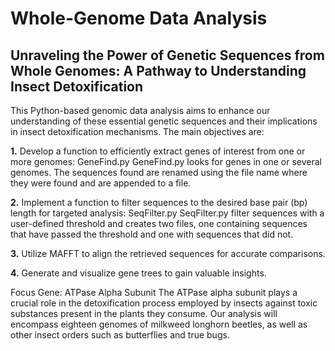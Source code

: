 # Whole-Genome Data Analysis

## Unraveling the Power of Genetic Sequences from Whole Genomes: A Pathway to Understanding Insect Detoxification

This Python-based genomic data analysis aims to enhance our understanding of these essential genetic sequences and their implications in insect detoxification mechanisms. The main objectives are:

**1.** Develop a function to efficiently extract genes of interest from one or more genomes: GeneFind.py
  GeneFind.py looks for genes in one or several genomes. The sequences found are renamed using the file name where they were found and are appended to a file. 

**2.** Implement a function to filter sequences to the desired base pair (bp) length for targeted analysis: SeqFilter.py
SeqFilter.py filter sequences with a user-defined threshold and creates two files, one containing sequences that have 
  passed the threshold and one with sequences that did not. 

**3.** Utilize MAFFT to align the retrieved sequences for accurate comparisons.

**4.** Generate and visualize gene trees to gain valuable insights.

Focus Gene: ATPase Alpha Subunit
The ATPase alpha subunit plays a crucial role in the detoxification process employed by insects against toxic substances present in the plants they consume. Our analysis will encompass eighteen genomes of milkweed longhorn beetles, as well as other insect orders such as butterflies and true bugs. 

